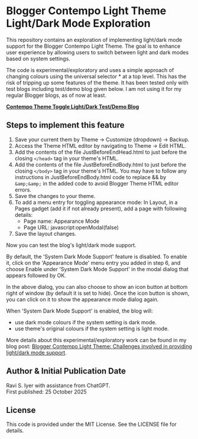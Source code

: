 Blogger Contempo Light Theme Light/Dark Mode Exploration
===============================================
This repository contains an exploration of implementing light/dark mode support for the Blogger Contempo Light Theme. The goal is to enhance user experience by allowing users to switch between light and dark modes based on system settings.

The code is experimental/exploratory and uses a simple approach of changing colours using the universal selector * at a top level. This has the risk of tripping up some features of the theme. It has been tested only with test blogs including test/demo blog given below. I am not using it for my regular Blogger blogs, as of now at least.

**[Contempo Theme Toggle Light/Dark Test/Demo Blog](https://contempo-ld.blogspot.com/)**


Steps to implement this feature
-----------------------------------------------
1. Save your current them by Theme -> Customize (dropdown) -> Backup.
2. Access the Theme HTML editor by navigating to Theme -> Edit HTML.
3. Add the contents of the file JustBeforeEndHead.html to just before the closing `</head>` tag in your theme's HTML.
4. Add the contents of the file JustBeforeEndBody.html to just before the closing `</body>` tag in your theme's HTML. You may have to follow any instructions in JustBeforeEndBody.html code to replace && by `&amp;&amp;` in the added code to avoid Blogger Theme HTML editor errors.
5. Save the changes to your theme.
6. To add a menu entry for toggling appearance mode: In Layout, in a Pages gadget (add it if not already present), add a page with following details:
    - Page name: Appearance Mode
    - Page URL: javascript:openModal(false)
7. Save the layout changes.

Now you can test the blog's light/dark mode support. 

By default, the 'System Dark Mode Support' feature is disabled. To enable it, click on the 'Appearance Mode' menu entry you added in step 6, and choose Enable under 'System Dark Mode Support' in the modal dialog that appears followed by OK. 

In the above dialog, you can also choose to show an icon button at bottom right of window (by default it is set to hide). Once the icon button is shown, you can click on it to show the appearance mode dialog again.

When 'System Dark Mode Support' is enabled, the blog will:
- use dark mode colours if the system setting is dark mode.
- use theme's original colours if the system setting is light mode.

More details about this experimental/exploratory work can be found in my blog post: [Blogger Contempo Light Theme: Challenges involved in providing light/dark mode support](https://raviswdev.blogspot.com/2025/10/contempo-light-theme-dark-mode.html).

Author & Initial Publication Date
-------------------------------
Ravi S. Iyer with assistance from ChatGPT.  
First published: 25 October 2025

License
----------------
This code is provided under the MIT License. See the LICENSE file for details.
